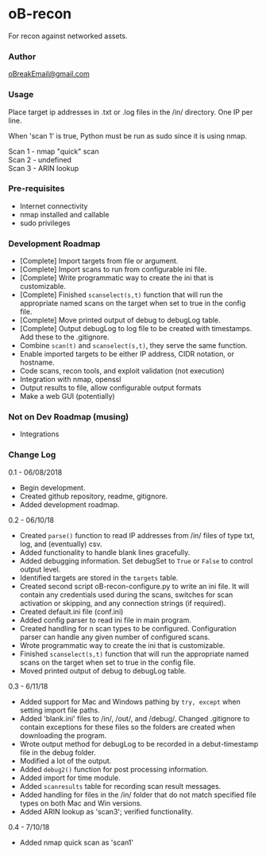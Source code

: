 # oB-recon

For recon against networked assets.

### Author

oBreakEmail@gmail.com

### Usage

Place target ip addresses in .txt or .log files in the /in/ 
directory. One IP per line.

When 'scan 1' is true, Python must be run as sudo since it is using nmap.

Scan 1 - nmap "quick" scan \
Scan 2 - undefined \
Scan 3 - ARIN lookup 

### Pre-requisites

- Internet connectivity
- nmap installed and callable
- sudo privileges

### Development Roadmap

- [Complete] Import targets from file or argument.
- [Complete] Import scans to run from configurable ini file.
- [Complete] Write programmatic way to create the ini that is customizable.
- [Complete] Finished `scanselect(s,t)` function that will run the appropriate
named scans on the target when set to true in the config file.
- [Complete] Move printed output of debug to debugLog table.
- [Complete] Output debugLog to log file to be created with timestamps. Add these
to the .gitignore.
- Combine `scan(t)` and `scanselect(s,t)`, they serve the same function.
- Enable imported targets to be either IP address, CIDR notation, or hostname.
- Code scans, recon tools, and exploit validation (not execution)
- Integration with nmap, openssl
- Output results to file, allow configurable output formats
- Make a web GUI (potentially)

### Not on Dev Roadmap (musing)

- Integrations

### Change Log

0.1 - 06/08/2018

- Begin development. 
- Created github repository, readme, gitignore.
- Added development roadmap.

0.2 - 06/10/18

- Created `parse()` function to read IP addresses from /in/ files of 
type txt, log, and (eventually) csv.
- Added functionality to handle blank lines gracefully.
- Added debugging information. Set debugSet to `True` or 
`False` to control output level.
- Identified targets are stored in the `targets` table.
- Created second script oB-recon-configure.py to write an ini file. It 
will contain any credentials used during the scans, switches for 
scan activation or skipping, and any connection strings (if required).
- Created default.ini file (conf.ini)
- Added config parser to read ini file in main program.
- Created handling for n scan types to be configured. Configuration parser
can handle any given number of configured scans.
- Wrote programmatic way to create the ini that is customizable.
- Finished `scanselect(s,t)` function that will run the appropriate
named scans on the target when set to true in the config file.
- Moved printed output of debug to debugLog table.

0.3 - 6/11/18

- Added support for Mac and Windows pathing by `try, except` when setting import 
file paths.
- Added 'blank.ini' files to /in/, /out/, and /debug/. Changed .gitignore to 
contain exceptions for these files so the folders are created when downloading
the program.
- Wrote output method for debugLog to be recorded in a debut-timestamp file in 
the debug folder.
- Modified a lot of the output.
- Added `debug2()` function for post processing information.
- Added import for time module.
- Added `scanresults` table for recording scan result messages.
- Added handling for files in the /in/ folder that do not match specified file types on
both Mac and Win versions.
- Added ARIN lookup as 'scan3'; verified functionality.

0.4 - 7/10/18

- Added nmap quick scan as 'scan1'


